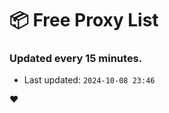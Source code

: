 # :package: Free Proxy List
### Updated every 15 minutes.

- Last updated: `2024-10-08 23:46`

:heart:
